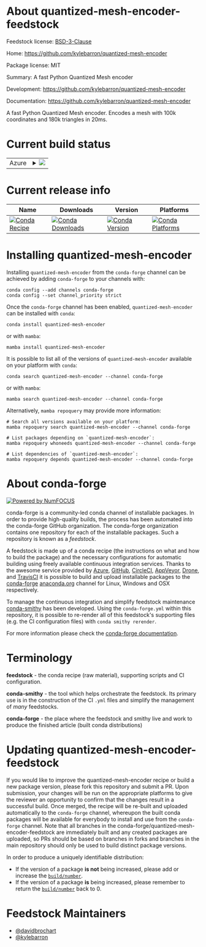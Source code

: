 About quantized-mesh-encoder-feedstock
======================================

Feedstock license: [BSD-3-Clause](https://github.com/conda-forge/quantized-mesh-encoder-feedstock/blob/main/LICENSE.txt)

Home: https://github.com/kylebarron/quantized-mesh-encoder

Package license: MIT

Summary: A fast Python Quantized Mesh encoder

Development: https://github.com/kylebarron/quantized-mesh-encoder

Documentation: https://github.com/kylebarron/quantized-mesh-encoder

A fast Python Quantized Mesh encoder. Encodes a mesh with 100k coordinates and 180k triangles in 20ms.


Current build status
====================


<table>
    
  <tr>
    <td>Azure</td>
    <td>
      <details>
        <summary>
          <a href="https://dev.azure.com/conda-forge/feedstock-builds/_build/latest?definitionId=10958&branchName=main">
            <img src="https://dev.azure.com/conda-forge/feedstock-builds/_apis/build/status/quantized-mesh-encoder-feedstock?branchName=main">
          </a>
        </summary>
        <table>
          <thead><tr><th>Variant</th><th>Status</th></tr></thead>
          <tbody><tr>
              <td>linux_64_numpy2.0python3.10.____cpython</td>
              <td>
                <a href="https://dev.azure.com/conda-forge/feedstock-builds/_build/latest?definitionId=10958&branchName=main">
                  <img src="https://dev.azure.com/conda-forge/feedstock-builds/_apis/build/status/quantized-mesh-encoder-feedstock?branchName=main&jobName=linux&configuration=linux%20linux_64_numpy2.0python3.10.____cpython" alt="variant">
                </a>
              </td>
            </tr><tr>
              <td>linux_64_numpy2.0python3.11.____cpython</td>
              <td>
                <a href="https://dev.azure.com/conda-forge/feedstock-builds/_build/latest?definitionId=10958&branchName=main">
                  <img src="https://dev.azure.com/conda-forge/feedstock-builds/_apis/build/status/quantized-mesh-encoder-feedstock?branchName=main&jobName=linux&configuration=linux%20linux_64_numpy2.0python3.11.____cpython" alt="variant">
                </a>
              </td>
            </tr><tr>
              <td>linux_64_numpy2.0python3.12.____cpython</td>
              <td>
                <a href="https://dev.azure.com/conda-forge/feedstock-builds/_build/latest?definitionId=10958&branchName=main">
                  <img src="https://dev.azure.com/conda-forge/feedstock-builds/_apis/build/status/quantized-mesh-encoder-feedstock?branchName=main&jobName=linux&configuration=linux%20linux_64_numpy2.0python3.12.____cpython" alt="variant">
                </a>
              </td>
            </tr><tr>
              <td>linux_64_numpy2.0python3.9.____cpython</td>
              <td>
                <a href="https://dev.azure.com/conda-forge/feedstock-builds/_build/latest?definitionId=10958&branchName=main">
                  <img src="https://dev.azure.com/conda-forge/feedstock-builds/_apis/build/status/quantized-mesh-encoder-feedstock?branchName=main&jobName=linux&configuration=linux%20linux_64_numpy2.0python3.9.____cpython" alt="variant">
                </a>
              </td>
            </tr><tr>
              <td>linux_64_numpy2python3.13.____cp313</td>
              <td>
                <a href="https://dev.azure.com/conda-forge/feedstock-builds/_build/latest?definitionId=10958&branchName=main">
                  <img src="https://dev.azure.com/conda-forge/feedstock-builds/_apis/build/status/quantized-mesh-encoder-feedstock?branchName=main&jobName=linux&configuration=linux%20linux_64_numpy2python3.13.____cp313" alt="variant">
                </a>
              </td>
            </tr><tr>
              <td>osx_64_numpy2.0python3.10.____cpython</td>
              <td>
                <a href="https://dev.azure.com/conda-forge/feedstock-builds/_build/latest?definitionId=10958&branchName=main">
                  <img src="https://dev.azure.com/conda-forge/feedstock-builds/_apis/build/status/quantized-mesh-encoder-feedstock?branchName=main&jobName=osx&configuration=osx%20osx_64_numpy2.0python3.10.____cpython" alt="variant">
                </a>
              </td>
            </tr><tr>
              <td>osx_64_numpy2.0python3.11.____cpython</td>
              <td>
                <a href="https://dev.azure.com/conda-forge/feedstock-builds/_build/latest?definitionId=10958&branchName=main">
                  <img src="https://dev.azure.com/conda-forge/feedstock-builds/_apis/build/status/quantized-mesh-encoder-feedstock?branchName=main&jobName=osx&configuration=osx%20osx_64_numpy2.0python3.11.____cpython" alt="variant">
                </a>
              </td>
            </tr><tr>
              <td>osx_64_numpy2.0python3.12.____cpython</td>
              <td>
                <a href="https://dev.azure.com/conda-forge/feedstock-builds/_build/latest?definitionId=10958&branchName=main">
                  <img src="https://dev.azure.com/conda-forge/feedstock-builds/_apis/build/status/quantized-mesh-encoder-feedstock?branchName=main&jobName=osx&configuration=osx%20osx_64_numpy2.0python3.12.____cpython" alt="variant">
                </a>
              </td>
            </tr><tr>
              <td>osx_64_numpy2.0python3.9.____cpython</td>
              <td>
                <a href="https://dev.azure.com/conda-forge/feedstock-builds/_build/latest?definitionId=10958&branchName=main">
                  <img src="https://dev.azure.com/conda-forge/feedstock-builds/_apis/build/status/quantized-mesh-encoder-feedstock?branchName=main&jobName=osx&configuration=osx%20osx_64_numpy2.0python3.9.____cpython" alt="variant">
                </a>
              </td>
            </tr><tr>
              <td>osx_64_numpy2python3.13.____cp313</td>
              <td>
                <a href="https://dev.azure.com/conda-forge/feedstock-builds/_build/latest?definitionId=10958&branchName=main">
                  <img src="https://dev.azure.com/conda-forge/feedstock-builds/_apis/build/status/quantized-mesh-encoder-feedstock?branchName=main&jobName=osx&configuration=osx%20osx_64_numpy2python3.13.____cp313" alt="variant">
                </a>
              </td>
            </tr><tr>
              <td>osx_arm64_numpy2.0python3.10.____cpython</td>
              <td>
                <a href="https://dev.azure.com/conda-forge/feedstock-builds/_build/latest?definitionId=10958&branchName=main">
                  <img src="https://dev.azure.com/conda-forge/feedstock-builds/_apis/build/status/quantized-mesh-encoder-feedstock?branchName=main&jobName=osx&configuration=osx%20osx_arm64_numpy2.0python3.10.____cpython" alt="variant">
                </a>
              </td>
            </tr><tr>
              <td>osx_arm64_numpy2.0python3.11.____cpython</td>
              <td>
                <a href="https://dev.azure.com/conda-forge/feedstock-builds/_build/latest?definitionId=10958&branchName=main">
                  <img src="https://dev.azure.com/conda-forge/feedstock-builds/_apis/build/status/quantized-mesh-encoder-feedstock?branchName=main&jobName=osx&configuration=osx%20osx_arm64_numpy2.0python3.11.____cpython" alt="variant">
                </a>
              </td>
            </tr><tr>
              <td>osx_arm64_numpy2.0python3.12.____cpython</td>
              <td>
                <a href="https://dev.azure.com/conda-forge/feedstock-builds/_build/latest?definitionId=10958&branchName=main">
                  <img src="https://dev.azure.com/conda-forge/feedstock-builds/_apis/build/status/quantized-mesh-encoder-feedstock?branchName=main&jobName=osx&configuration=osx%20osx_arm64_numpy2.0python3.12.____cpython" alt="variant">
                </a>
              </td>
            </tr><tr>
              <td>osx_arm64_numpy2.0python3.9.____cpython</td>
              <td>
                <a href="https://dev.azure.com/conda-forge/feedstock-builds/_build/latest?definitionId=10958&branchName=main">
                  <img src="https://dev.azure.com/conda-forge/feedstock-builds/_apis/build/status/quantized-mesh-encoder-feedstock?branchName=main&jobName=osx&configuration=osx%20osx_arm64_numpy2.0python3.9.____cpython" alt="variant">
                </a>
              </td>
            </tr><tr>
              <td>osx_arm64_numpy2python3.13.____cp313</td>
              <td>
                <a href="https://dev.azure.com/conda-forge/feedstock-builds/_build/latest?definitionId=10958&branchName=main">
                  <img src="https://dev.azure.com/conda-forge/feedstock-builds/_apis/build/status/quantized-mesh-encoder-feedstock?branchName=main&jobName=osx&configuration=osx%20osx_arm64_numpy2python3.13.____cp313" alt="variant">
                </a>
              </td>
            </tr><tr>
              <td>win_64_numpy2.0python3.10.____cpython</td>
              <td>
                <a href="https://dev.azure.com/conda-forge/feedstock-builds/_build/latest?definitionId=10958&branchName=main">
                  <img src="https://dev.azure.com/conda-forge/feedstock-builds/_apis/build/status/quantized-mesh-encoder-feedstock?branchName=main&jobName=win&configuration=win%20win_64_numpy2.0python3.10.____cpython" alt="variant">
                </a>
              </td>
            </tr><tr>
              <td>win_64_numpy2.0python3.11.____cpython</td>
              <td>
                <a href="https://dev.azure.com/conda-forge/feedstock-builds/_build/latest?definitionId=10958&branchName=main">
                  <img src="https://dev.azure.com/conda-forge/feedstock-builds/_apis/build/status/quantized-mesh-encoder-feedstock?branchName=main&jobName=win&configuration=win%20win_64_numpy2.0python3.11.____cpython" alt="variant">
                </a>
              </td>
            </tr><tr>
              <td>win_64_numpy2.0python3.12.____cpython</td>
              <td>
                <a href="https://dev.azure.com/conda-forge/feedstock-builds/_build/latest?definitionId=10958&branchName=main">
                  <img src="https://dev.azure.com/conda-forge/feedstock-builds/_apis/build/status/quantized-mesh-encoder-feedstock?branchName=main&jobName=win&configuration=win%20win_64_numpy2.0python3.12.____cpython" alt="variant">
                </a>
              </td>
            </tr><tr>
              <td>win_64_numpy2.0python3.9.____cpython</td>
              <td>
                <a href="https://dev.azure.com/conda-forge/feedstock-builds/_build/latest?definitionId=10958&branchName=main">
                  <img src="https://dev.azure.com/conda-forge/feedstock-builds/_apis/build/status/quantized-mesh-encoder-feedstock?branchName=main&jobName=win&configuration=win%20win_64_numpy2.0python3.9.____cpython" alt="variant">
                </a>
              </td>
            </tr><tr>
              <td>win_64_numpy2python3.13.____cp313</td>
              <td>
                <a href="https://dev.azure.com/conda-forge/feedstock-builds/_build/latest?definitionId=10958&branchName=main">
                  <img src="https://dev.azure.com/conda-forge/feedstock-builds/_apis/build/status/quantized-mesh-encoder-feedstock?branchName=main&jobName=win&configuration=win%20win_64_numpy2python3.13.____cp313" alt="variant">
                </a>
              </td>
            </tr>
          </tbody>
        </table>
      </details>
    </td>
  </tr>
</table>

Current release info
====================

| Name | Downloads | Version | Platforms |
| --- | --- | --- | --- |
| [![Conda Recipe](https://img.shields.io/badge/recipe-quantized--mesh--encoder-green.svg)](https://anaconda.org/conda-forge/quantized-mesh-encoder) | [![Conda Downloads](https://img.shields.io/conda/dn/conda-forge/quantized-mesh-encoder.svg)](https://anaconda.org/conda-forge/quantized-mesh-encoder) | [![Conda Version](https://img.shields.io/conda/vn/conda-forge/quantized-mesh-encoder.svg)](https://anaconda.org/conda-forge/quantized-mesh-encoder) | [![Conda Platforms](https://img.shields.io/conda/pn/conda-forge/quantized-mesh-encoder.svg)](https://anaconda.org/conda-forge/quantized-mesh-encoder) |

Installing quantized-mesh-encoder
=================================

Installing `quantized-mesh-encoder` from the `conda-forge` channel can be achieved by adding `conda-forge` to your channels with:

```
conda config --add channels conda-forge
conda config --set channel_priority strict
```

Once the `conda-forge` channel has been enabled, `quantized-mesh-encoder` can be installed with `conda`:

```
conda install quantized-mesh-encoder
```

or with `mamba`:

```
mamba install quantized-mesh-encoder
```

It is possible to list all of the versions of `quantized-mesh-encoder` available on your platform with `conda`:

```
conda search quantized-mesh-encoder --channel conda-forge
```

or with `mamba`:

```
mamba search quantized-mesh-encoder --channel conda-forge
```

Alternatively, `mamba repoquery` may provide more information:

```
# Search all versions available on your platform:
mamba repoquery search quantized-mesh-encoder --channel conda-forge

# List packages depending on `quantized-mesh-encoder`:
mamba repoquery whoneeds quantized-mesh-encoder --channel conda-forge

# List dependencies of `quantized-mesh-encoder`:
mamba repoquery depends quantized-mesh-encoder --channel conda-forge
```


About conda-forge
=================

[![Powered by
NumFOCUS](https://img.shields.io/badge/powered%20by-NumFOCUS-orange.svg?style=flat&colorA=E1523D&colorB=007D8A)](https://numfocus.org)

conda-forge is a community-led conda channel of installable packages.
In order to provide high-quality builds, the process has been automated into the
conda-forge GitHub organization. The conda-forge organization contains one repository
for each of the installable packages. Such a repository is known as a *feedstock*.

A feedstock is made up of a conda recipe (the instructions on what and how to build
the package) and the necessary configurations for automatic building using freely
available continuous integration services. Thanks to the awesome service provided by
[Azure](https://azure.microsoft.com/en-us/services/devops/), [GitHub](https://github.com/),
[CircleCI](https://circleci.com/), [AppVeyor](https://www.appveyor.com/),
[Drone](https://cloud.drone.io/welcome), and [TravisCI](https://travis-ci.com/)
it is possible to build and upload installable packages to the
[conda-forge](https://anaconda.org/conda-forge) [anaconda.org](https://anaconda.org/)
channel for Linux, Windows and OSX respectively.

To manage the continuous integration and simplify feedstock maintenance
[conda-smithy](https://github.com/conda-forge/conda-smithy) has been developed.
Using the ``conda-forge.yml`` within this repository, it is possible to re-render all of
this feedstock's supporting files (e.g. the CI configuration files) with ``conda smithy rerender``.

For more information please check the [conda-forge documentation](https://conda-forge.org/docs/).

Terminology
===========

**feedstock** - the conda recipe (raw material), supporting scripts and CI configuration.

**conda-smithy** - the tool which helps orchestrate the feedstock.
                   Its primary use is in the construction of the CI ``.yml`` files
                   and simplify the management of *many* feedstocks.

**conda-forge** - the place where the feedstock and smithy live and work to
                  produce the finished article (built conda distributions)


Updating quantized-mesh-encoder-feedstock
=========================================

If you would like to improve the quantized-mesh-encoder recipe or build a new
package version, please fork this repository and submit a PR. Upon submission,
your changes will be run on the appropriate platforms to give the reviewer an
opportunity to confirm that the changes result in a successful build. Once
merged, the recipe will be re-built and uploaded automatically to the
`conda-forge` channel, whereupon the built conda packages will be available for
everybody to install and use from the `conda-forge` channel.
Note that all branches in the conda-forge/quantized-mesh-encoder-feedstock are
immediately built and any created packages are uploaded, so PRs should be based
on branches in forks and branches in the main repository should only be used to
build distinct package versions.

In order to produce a uniquely identifiable distribution:
 * If the version of a package **is not** being increased, please add or increase
   the [``build/number``](https://docs.conda.io/projects/conda-build/en/latest/resources/define-metadata.html#build-number-and-string).
 * If the version of a package **is** being increased, please remember to return
   the [``build/number``](https://docs.conda.io/projects/conda-build/en/latest/resources/define-metadata.html#build-number-and-string)
   back to 0.

Feedstock Maintainers
=====================

* [@davidbrochart](https://github.com/davidbrochart/)
* [@kylebarron](https://github.com/kylebarron/)

